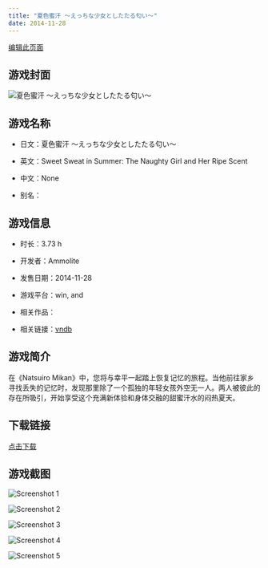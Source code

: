 ```yaml
---
title: "夏色蜜汗 ～えっちな少女としたたる匂い～"
date: 2014-11-28
---
```

[编辑此页面](https://github.com/ACG-3/ADV3-source/blob/main/source/_posts/%E5%A4%8F%E8%89%B2%E8%9C%9C%E6%B1%97%20%EF%BD%9E%E3%81%88%E3%81%A3%E3%81%A1%E3%81%AA%E5%B0%91%E5%A5%B3%E3%81%A8%E3%81%97%E3%81%9F%E3%81%9F%E3%82%8B%E5%8C%82%E3%81%84%EF%BD%9E.md)

## 游戏封面

![夏色蜜汗 ～えっちな少女としたたる匂い～](https%3A//pan.timero.xyz/onedrive/img_lib_001/%E5%A4%8F%E8%89%B2%E8%9C%9C%E6%B1%97%20%EF%BD%9E%E3%81%88%E3%81%A3%E3%81%A1%E3%81%AA%E5%B0%91%E5%A5%B3%E3%81%A8%E3%81%97%E3%81%9F%E3%81%9F%E3%82%8B%E5%8C%82%E3%81%84%EF%BD%9E_cover.avif)


## 游戏名称

- 日文：夏色蜜汗 ～えっちな少女としたたる匂い～
- 英文：Sweet Sweat in Summer: The Naughty Girl and Her Ripe Scent
- 中文：None

- 别名：


## 游戏信息

- 时长：3.73 h
- 开发者：Ammolite
- 发售日期：2014-11-28
- 游戏平台：win, and
- 相关作品：

- 相关链接：[vndb](https://vndb.org/v16006)


## 游戏简介

在《Natsuiro Mikan》中，您将与幸平一起踏上恢复记忆的旅程。当他前往家乡寻找丢失的记忆时，发现那里除了一个孤独的年轻女孩外空无一人。两人被彼此的存在所吸引，开始享受这个充满新体验和身体交融的甜蜜汗水的闷热夏天。


## 下载链接

[点击下载](https://pan.timero.xyz/onedrive/adv_lib_001/%E5%A4%8F%E8%89%B2%E8%9C%9C%E6%B1%97%20%EF%BD%9E%E3%81%88%E3%81%A3%E3%81%A1%E3%81%AA%E5%B0%91%E5%A5%B3%E3%81%A8%E3%81%97%E3%81%9F%E3%81%9F%E3%82%8B%E5%8C%82%E3%81%84%EF%BD%9E)


## 游戏截图


![Screenshot 1](https%3A//pan.timero.xyz/onedrive/img_lib_001/%E5%A4%8F%E8%89%B2%E8%9C%9C%E6%B1%97%20%EF%BD%9E%E3%81%88%E3%81%A3%E3%81%A1%E3%81%AA%E5%B0%91%E5%A5%B3%E3%81%A8%E3%81%97%E3%81%9F%E3%81%9F%E3%82%8B%E5%8C%82%E3%81%84%EF%BD%9E_Screenshot_1.avif)

![Screenshot 2](https%3A//pan.timero.xyz/onedrive/img_lib_001/%E5%A4%8F%E8%89%B2%E8%9C%9C%E6%B1%97%20%EF%BD%9E%E3%81%88%E3%81%A3%E3%81%A1%E3%81%AA%E5%B0%91%E5%A5%B3%E3%81%A8%E3%81%97%E3%81%9F%E3%81%9F%E3%82%8B%E5%8C%82%E3%81%84%EF%BD%9E_Screenshot_2.avif)

![Screenshot 3](https%3A//pan.timero.xyz/onedrive/img_lib_001/%E5%A4%8F%E8%89%B2%E8%9C%9C%E6%B1%97%20%EF%BD%9E%E3%81%88%E3%81%A3%E3%81%A1%E3%81%AA%E5%B0%91%E5%A5%B3%E3%81%A8%E3%81%97%E3%81%9F%E3%81%9F%E3%82%8B%E5%8C%82%E3%81%84%EF%BD%9E_Screenshot_3.avif)

![Screenshot 4](https%3A//pan.timero.xyz/onedrive/img_lib_001/%E5%A4%8F%E8%89%B2%E8%9C%9C%E6%B1%97%20%EF%BD%9E%E3%81%88%E3%81%A3%E3%81%A1%E3%81%AA%E5%B0%91%E5%A5%B3%E3%81%A8%E3%81%97%E3%81%9F%E3%81%9F%E3%82%8B%E5%8C%82%E3%81%84%EF%BD%9E_Screenshot_4.avif)

![Screenshot 5](https%3A//pan.timero.xyz/onedrive/img_lib_001/%E5%A4%8F%E8%89%B2%E8%9C%9C%E6%B1%97%20%EF%BD%9E%E3%81%88%E3%81%A3%E3%81%A1%E3%81%AA%E5%B0%91%E5%A5%B3%E3%81%A8%E3%81%97%E3%81%9F%E3%81%9F%E3%82%8B%E5%8C%82%E3%81%84%EF%BD%9E_Screenshot_5.avif)


